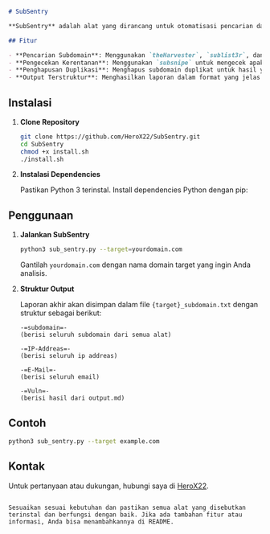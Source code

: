 ```markdown
# SubSentry

**SubSentry** adalah alat yang dirancang untuk otomatisasi pencarian dan pemantauan subdomain serta pengecekan kerentanannya. Alat ini mengintegrasikan beberapa tools populer untuk menemukan subdomain dan mengecek apakah subdomain tersebut rentan terhadap potensi eksploitasi.

## Fitur

- **Pencarian Subdomain**: Menggunakan `theHarvester`, `sublist3r`, dan `subfinder` untuk menemukan subdomain.
- **Pengecekan Kerentanan**: Menggunakan `subsnipe` untuk mengecek apakah subdomain memiliki kerentanan.
- **Penghapusan Duplikasi**: Menghapus subdomain duplikat untuk hasil yang bersih dan terorganisir.
- **Output Terstruktur**: Menghasilkan laporan dalam format yang jelas dengan bagian subdomain, email, dan kerentanan.
```
## Instalasi

1. **Clone Repository**

   ```bash
   git clone https://github.com/HeroX22/SubSentry.git
   cd SubSentry
   chmod +x install.sh
   ./install.sh
   ```

2. **Instalasi Dependencies**

   Pastikan Python 3 terinstal. Install dependencies Python dengan pip:

## Penggunaan

1. **Jalankan SubSentry**

   ```bash
   python3 sub_sentry.py --target=yourdomain.com
   ```

   Gantilah `yourdomain.com` dengan nama domain target yang ingin Anda analisis.

2. **Struktur Output**

   Laporan akhir akan disimpan dalam file `{target}_subdomain.txt` dengan struktur sebagai berikut:

   ```plaintext
   -=subdomain=-
   (berisi seluruh subdomain dari semua alat)

   -=IP-Addreas=-
   (berisi seluruh ip addreas)

   -=E-Mail=-
   (berisi seluruh email)

   -=Vuln=-
   (berisi hasil dari output.md)
   ```

## Contoh

```bash
python3 sub_sentry.py --target example.com
```

## Kontak

Untuk pertanyaan atau dukungan, hubungi saya di [HeroX22](https://github.com/HeroX22).
```

Sesuaikan sesuai kebutuhan dan pastikan semua alat yang disebutkan terinstal dan berfungsi dengan baik. Jika ada tambahan fitur atau informasi, Anda bisa menambahkannya di README.
